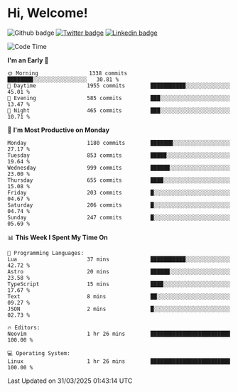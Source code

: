   # Hi, Welcome!
  ![Github badge](https://img.shields.io/github/followers/kraken-afk.svg?style=social&label=Follow&maxAge=2592000)
  [![Twitter badge](https://img.shields.io/badge/-Twitter-00acee?style=flat-square&logo=Twitter&logoColor=white)](https://twitter.com/trshppl)
  [![Linkedin badge](https://img.shields.io/badge/LinkedIn-0077B5?style=flat-square&logo=linkedin&logoColor=white)](https://www.linkedin.com/in/noveanrer)
<!--START_SECTION:waka-->
![Code Time](http://img.shields.io/badge/Code%20Time-842%20hrs%2027%20mins-blue)

**I'm an Early 🐤** 

```text
🌞 Morning                1338 commits        ████████░░░░░░░░░░░░░░░░░   30.81 % 
🌆 Daytime                1955 commits        ███████████░░░░░░░░░░░░░░   45.01 % 
🌃 Evening                585 commits         ███░░░░░░░░░░░░░░░░░░░░░░   13.47 % 
🌙 Night                  465 commits         ███░░░░░░░░░░░░░░░░░░░░░░   10.71 % 
```
📅 **I'm Most Productive on Monday** 

```text
Monday                   1180 commits        ███████░░░░░░░░░░░░░░░░░░   27.17 % 
Tuesday                  853 commits         █████░░░░░░░░░░░░░░░░░░░░   19.64 % 
Wednesday                999 commits         ██████░░░░░░░░░░░░░░░░░░░   23.00 % 
Thursday                 655 commits         ████░░░░░░░░░░░░░░░░░░░░░   15.08 % 
Friday                   203 commits         █░░░░░░░░░░░░░░░░░░░░░░░░   04.67 % 
Saturday                 206 commits         █░░░░░░░░░░░░░░░░░░░░░░░░   04.74 % 
Sunday                   247 commits         █░░░░░░░░░░░░░░░░░░░░░░░░   05.69 % 
```


📊 **This Week I Spent My Time On** 

```text
💬 Programming Languages: 
Lua                      37 mins             ███████████░░░░░░░░░░░░░░   42.72 % 
Astro                    20 mins             ██████░░░░░░░░░░░░░░░░░░░   23.58 % 
TypeScript               15 mins             ████░░░░░░░░░░░░░░░░░░░░░   17.67 % 
Text                     8 mins              ██░░░░░░░░░░░░░░░░░░░░░░░   09.27 % 
JSON                     2 mins              █░░░░░░░░░░░░░░░░░░░░░░░░   02.73 % 

🔥 Editors: 
Neovim                   1 hr 26 mins        █████████████████████████   100.00 % 

💻 Operating System: 
Linux                    1 hr 26 mins        █████████████████████████   100.00 % 
```


 Last Updated on 31/03/2025 01:43:14 UTC
<!--END_SECTION:waka-->